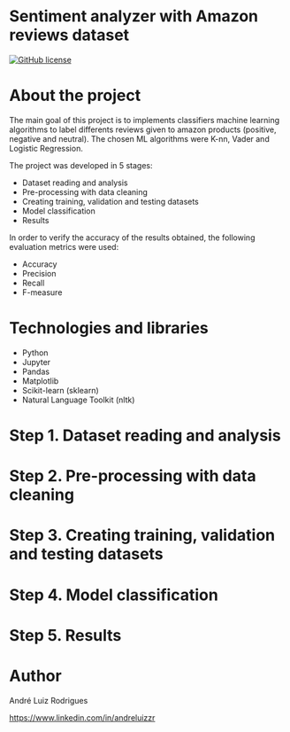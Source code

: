 # Sentiment analyzer with Amazon reviews dataset
[![GitHub license](https://img.shields.io/github/license/Andre-LR/Sentiment_Analyzer_Amazon_Reviews)](https://github.com/Andre-LR/Sentiment_Analyzer_Amazon_Reviews/blob/main/LICENSE)

# About the project
The main goal of this project is to implements classifiers machine learning algorithms to label differents reviews given to amazon products (positive, negative and neutral). The chosen ML algorithms were K-nn, Vader and Logistic Regression.

The project was developed in 5 stages:
  - Dataset reading and analysis
  - Pre-processing with data cleaning
  - Creating training, validation and testing datasets
  - Model classification
  - Results
 
 In order to verify the accuracy of the results obtained, the following evaluation metrics were used:
  - Accuracy
  - Precision
  - Recall
  - F-measure
  
 # Technologies and libraries 
  - Python
  - Jupyter
  - Pandas
  - Matplotlib
  - Scikit-learn (sklearn)
  - Natural Language Toolkit (nltk)


# Step 1. Dataset reading and analysis

# Step 2. Pre-processing with data cleaning

# Step 3. Creating training, validation and testing datasets

# Step 4. Model classification

# Step 5. Results


# Author

André Luiz Rodrigues

https://www.linkedin.com/in/andreluizzr


